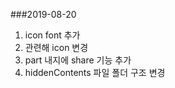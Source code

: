 ###2019-08-20

1. icon font 추가
2. 관련해 icon 변경
3. part 내지에 share 기능 추가
4. hiddenContents 파일 폴더 구조 변경
